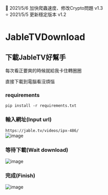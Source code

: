  🌈 2021/5/6 加快爬蟲速度、修改Crypto問題 v1.3  
 ⭐ 2021/5/5 更新穩定版本 v1.2  
# JableTVDownload

## 下載JableTV好幫手

每次看正要爽的時候就給我卡住轉圈圈  

直接下載到電腦看沒煩惱

### requirements
`pip install -r requirements.txt`

### 輸入網址(Input url)
`https://jable.tv/videos/ipx-486/`  
![image](https://github.com/hcjohn463/JableDownload/blob/main/img/1.PNG)

### 等待下載(Wait download)  
![image](https://github.com/hcjohn463/JableDownload/blob/main/img/2.PNG)

### 完成(Finish)  
![image](https://github.com/hcjohn463/JableDownload/blob/main/img/3.PNG)

